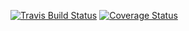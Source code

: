 [![Travis Build Status](https://travis-ci.org/5cmpersec/vnetsim2.svg?branch=master)](https://travis-ci.org/5cmpersec/vnetsim2)
[![Coverage Status](https://coveralls.io/repos/github/5cmpersec/vnetsim2/badge.svg?branch=master)](https://coveralls.io/github/5cmpersec/vnetsim2?branch=master)
